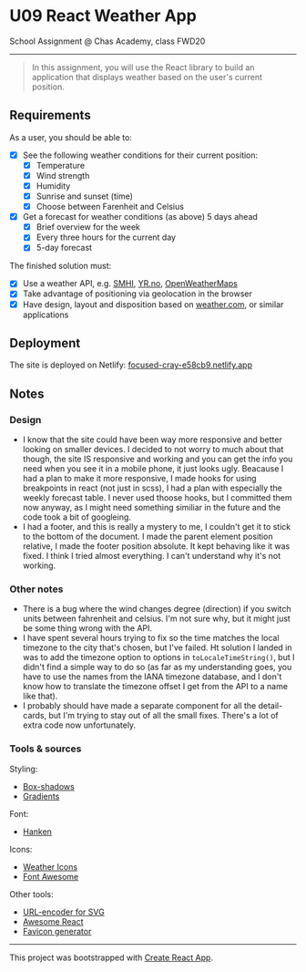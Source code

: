 # U09 React Weather App

School Assignment @ Chas Academy, class FWD20

---

>In this assignment, you will use the React library to build an application that displays weather based on the user's current position.

## Requirements

As a user, you should be able to:

- [x] See the following weather conditions for their current position:
  - [x] Temperature
  - [x] Wind strength
  - [x] Humidity
  - [x] Sunrise and sunset (time)
  - [x] Choose between Farenheit and Celsius
- [x] Get a forecast for weather conditions (as above) 5 days ahead
  - [x] Brief overview for the week
  - [x] Every three hours for the current day
  - [x] 5-day forecast

The finished solution must:

- [x] Use a weather API, e.g. [SMHI](https://opendata.smhi.se/apidocs/), [YR.no](https://api.met.no/), [OpenWeatherMaps](https://openweathermap.org/api)
- [x] Take advantage of positioning via geolocation in the browser
- [x] Have design, layout and disposition based on [weather.com](https://weather.com/weather/today), or similar applications

## Deployment

The site is deployed on Netlify: [focused-cray-e58cb9.netlify.app](https://focused-cray-e58cb9.netlify.app/)

## Notes

### Design

- I know that the site could have been way more responsive and better looking on smaller devices. I decided to not worry to much about that though, the site IS responsive and working and you can get the info you need when you see it in a mobile phone, it just looks ugly. Beacause I had a plan to make it more responsive, I made hooks for using breakpoints in react (not just in scss), I had a plan with especially the weekly forecast table. I never used thoose hooks, but I committed them now anyway, as I might need something similiar in the future and the code took a bit of googleing.
- I had a footer, and this is really a mystery to me, I couldn't get it to stick to the bottom of the document. I made the parent element position relative, I made the footer position absolute. It kept behaving like it was fixed. I think I tried almost everything. I can't understand why it's not working.

### Other notes

- There is a bug where the wind changes degree (direction) if you switch units between fahrenheit and celsius. I'm not sure why, but it might just be some thing wrong with the API.
- I have spent several hours trying to fix so the time matches the local timezone to the city that's chosen, but I've failed. Ht solution I landed in was to add the timezone option to options in `toLocaleTimeString()`, but I didn't find a simple way to do so (as far as my understanding goes, you have to use the names from the IANA timezone database, and I don't know how to translate the timezone offset I get from the API to a name like that).
- I probably should have made a separate component for all the detail-cards, but I'm trying to stay out of all the small fixes. There's a lot of extra code now unfortunately.

### Tools & sources

Styling:

- [Box-shadows](https://shadows.brumm.af/)
- [Gradients](https://cssgradient.io/)

Font:
- [Hanken](https://fontlibrary.org/en/font/hanken#Hanken-Book)

Icons:
- [Weather Icons](https://erikflowers.github.io/weather-icons/)
- [Font Awesome](https://fontawesome.com/v5/changelog/latest)

Other tools:

- [URL-encoder for SVG](https://yoksel.github.io/url-encoder/)
- [Awesome React](https://github.com/enaqx/awesome-react)
- [Favicon generator](https://favicon.io/)

---

This project was bootstrapped with [Create React App](https://github.com/facebook/create-react-app).
